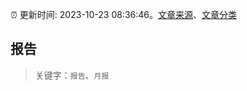 :alarm_clock: 更新时间: 2023-10-23 08:36:46。[文章来源](/README.md)、[文章分类](/TAGS.md)

## 报告


> 关键字：`报告`、`月报`



